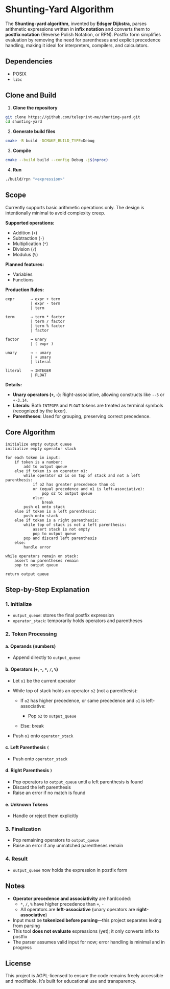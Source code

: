 # Shunting-Yard Algorithm

The **Shunting-yard algorithm**, invented by **Edsger Dijkstra**, parses arithmetic expressions
written in **infix notation** and converts them to **postfix notation** (Reverse Polish Notation, or
RPN). Postfix form simplifies evaluation by removing the need for parentheses and explicit
precedence handling, making it ideal for interpreters, compilers, and calculators.

## Dependencies

- POSIX
- `libc`

## Clone and Build

1. **Clone the repository**

```sh
git clone https://github.com/teleprint-me/shunting-yard.git
cd shunting-yard
```

2. **Generate build files**

```sh
cmake -B build -DCMAKE_BUILD_TYPE=Debug
```

3. **Compile**

```sh
cmake --build build --config Debug -j$(nproc)
```

4. **Run**

```sh
./build/rpn "<expression>"
```

## Scope

Currently supports basic arithmetic operations only. The design is intentionally minimal to avoid
complexity creep.

**Supported operations:**

- Addition (`+`)
- Subtraction (`-`)
- Multiplication (`*`)
- Division (`/`)
- Modulus (`%`)

**Planned features:**

- Variables
- Functions

**Production Rules:**

```ebnf
expr       → expr + term
           | expr - term
           | term

term       → term * factor
           | term / factor
           | term % factor
           | factor

factor     → unary
           | ( expr )

unary      → - unary
           | + unary
           | literal

literal    → INTEGER
           | FLOAT
```

**Details:**

- **Unary operators (`+`, `-`)**: Right-associative, allowing constructs like `--5` or `+-3.14`.
- **Literals**: Both `INTEGER` and `FLOAT` tokens are treated as terminal symbols (recognized by the
  lexer).
- **Parentheses**: Used for grouping, preserving correct precedence.

## Core Algorithm

```text
initialize empty output queue
initialize empty operator stack

for each token in input:
    if token is a number:
        add to output queue
    else if token is an operator o1:
        while operator o2 is on top of stack and not a left parenthesis:
            if o2 has greater precedence than o1
            or (equal precedence and o1 is left-associative):
                pop o2 to output queue
            else:
                break
        push o1 onto stack
    else if token is a left parenthesis:
        push onto stack
    else if token is a right parenthesis:
        while top of stack is not a left parenthesis:
            assert stack is not empty
            pop to output queue
        pop and discard left parenthesis
    else:
        handle error

while operators remain on stack:
    assert no parentheses remain
    pop to output queue

return output queue
```

## Step-by-Step Explanation

### 1. **Initialize**

- `output_queue`: stores the final postfix expression
- `operator_stack`: temporarily holds operators and parentheses

### 2. **Token Processing**

#### a. **Operands (numbers)**

- Append directly to `output_queue`

#### b. **Operators (`+`, `-`, `*`, `/`, `%`)**

- Let `o1` be the current operator
- While top of stack holds an operator `o2` (not a parenthesis):

  - If `o2` has higher precedence, or same precedence and `o1` is left-associative:

    - Pop `o2` to `output_queue`

  - Else: break

- Push `o1` onto `operator_stack`

#### c. **Left Parenthesis `(`**

- Push onto `operator_stack`

#### d. **Right Parenthesis `)`**

- Pop operators to `output_queue` until a left parenthesis is found
- Discard the left parenthesis
- Raise an error if no match is found

#### e. **Unknown Tokens**

- Handle or reject them explicitly

### 3. **Finalization**

- Pop remaining operators to `output_queue`
- Raise an error if any unmatched parentheses remain

### 4. **Result**

- `output_queue` now holds the expression in postfix form

## Notes

- **Operator precedence and associativity** are hardcoded:
  - `*`, `/`, `%` have higher precedence than `+`, `-`
  - All operators are **left-associative** (unary operators are **right-associative**)
- Input must be **tokenized before parsing**—this project separates lexing from parsing
- This tool **does not evaluate** expressions (yet); it only converts infix to postfix
- The parser assumes valid input for now; error handling is minimal and in progress

## License

This project is AGPL-licensed to ensure the code remains freely accessible and modifiable. It’s
built for educational use and transparency.
